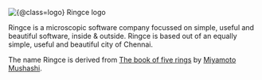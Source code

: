 ![{@class=logo} Ringce logo]([[!!images/art/ringce-logo-128.png]])

Ringce is a microscopic software company focussed on
simple, useful and beautiful software, inside &
outside. Ringce is based out of an equally simple,
useful and beautiful city of Chennai.

The name Ringce is derived from [The book of five rings][FR] by
[Miyamoto Mushashi][MM].

[MM]:http://en.wikipedia.org/wiki/Miyamoto_Musashi
[FR]:http://www.amazon.com/Book-Five-Rings-Miyamoto-Musashi/dp/1590308913
